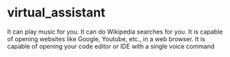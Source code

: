 # virtual_assistant
It can play music for you. It can do Wikipedia searches for you. It is capable of opening websites like Google, Youtube, etc., in a web browser. It is capable of opening your code editor or IDE with a single voice command
